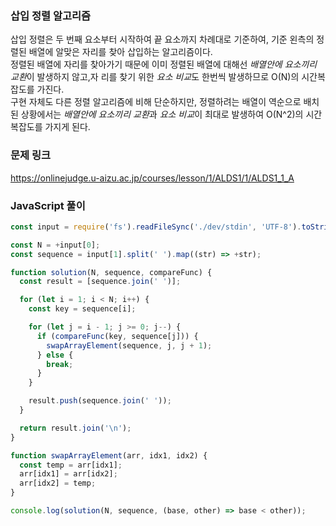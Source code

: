 ### 삽입 정렬 알고리즘
삽입 정렬은 두 번째 요소부터 시작하여 끝 요소까지 차례대로 기준하여, 기준 왼측의 정렬된 배열에 알맞은 자리를 찾아 삽입하는 알고리즘이다.   
정렬된 배열에 자리를 찾아가기 때문에 이미 정렬된 배열에 대해선 *배열안에 요소끼리 교환*이 발생하지 않고,자 리를 찾기 위한 *요소 비교*도 한번씩 발생하므로 O(N)의 시간복잡도를 가진다.   
구현 자체도 다른 정렬 알고리즘에 비해 단순하지만, 정렬하려는 배열이 역순으로 배치된 상황에서는 *배열안에 요소끼리 교환*과 *요소 비교*이 최대로 발생하여 O(N^2)의 시간복잡도를 가지게 된다.

### 문제 링크
https://onlinejudge.u-aizu.ac.jp/courses/lesson/1/ALDS1/1/ALDS1_1_A

### JavaScript 풀이
```js
const input = require('fs').readFileSync('./dev/stdin', 'UTF-8').toString().split('\n');

const N = +input[0];
const sequence = input[1].split(' ').map((str) => +str);

function solution(N, sequence, compareFunc) {
  const result = [sequence.join(' ')];

  for (let i = 1; i < N; i++) {
    const key = sequence[i];

    for (let j = i - 1; j >= 0; j--) {
      if (compareFunc(key, sequence[j])) {
        swapArrayElement(sequence, j, j + 1);
      } else {
        break;
      }
    }

    result.push(sequence.join(' '));
  }

  return result.join('\n');
}

function swapArrayElement(arr, idx1, idx2) {
  const temp = arr[idx1];
  arr[idx1] = arr[idx2];
  arr[idx2] = temp;
}

console.log(solution(N, sequence, (base, other) => base < other));

```

